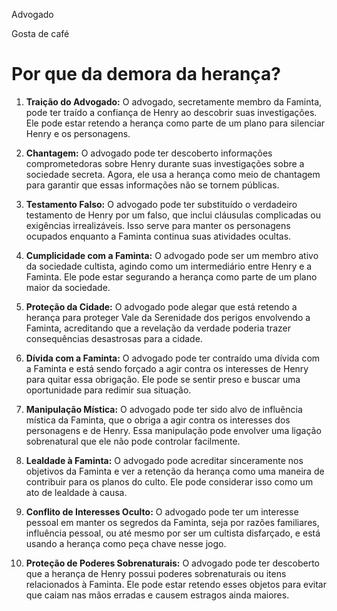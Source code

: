 Advogado

Gosta de café


# Por que da demora da herança?

1. **Traição do Advogado:** O advogado, secretamente membro da Faminta, pode ter traído a confiança de Henry ao descobrir suas investigações. Ele pode estar retendo a herança como parte de um plano para silenciar Henry e os personagens.
    
2. **Chantagem:** O advogado pode ter descoberto informações comprometedoras sobre Henry durante suas investigações sobre a sociedade secreta. Agora, ele usa a herança como meio de chantagem para garantir que essas informações não se tornem públicas.
    
3. **Testamento Falso:** O advogado pode ter substituído o verdadeiro testamento de Henry por um falso, que inclui cláusulas complicadas ou exigências irrealizáveis. Isso serve para manter os personagens ocupados enquanto a Faminta continua suas atividades ocultas.
    
4. **Cumplicidade com a Faminta:** O advogado pode ser um membro ativo da sociedade cultista, agindo como um intermediário entre Henry e a Faminta. Ele pode estar segurando a herança como parte de um plano maior da sociedade.
    
5. **Proteção da Cidade:** O advogado pode alegar que está retendo a herança para proteger Vale da Serenidade dos perigos envolvendo a Faminta, acreditando que a revelação da verdade poderia trazer consequências desastrosas para a cidade.

6. **Dívida com a Faminta:** O advogado pode ter contraído uma dívida com a Faminta e está sendo forçado a agir contra os interesses de Henry para quitar essa obrigação. Ele pode se sentir preso e buscar uma oportunidade para redimir sua situação.
    
7. **Manipulação Mística:** O advogado pode ter sido alvo de influência mística da Faminta, que o obriga a agir contra os interesses dos personagens e de Henry. Essa manipulação pode envolver uma ligação sobrenatural que ele não pode controlar facilmente.
    
8. **Lealdade à Faminta:** O advogado pode acreditar sinceramente nos objetivos da Faminta e ver a retenção da herança como uma maneira de contribuir para os planos do culto. Ele pode considerar isso como um ato de lealdade à causa.
    
9. **Conflito de Interesses Oculto:** O advogado pode ter um interesse pessoal em manter os segredos da Faminta, seja por razões familiares, influência pessoal, ou até mesmo por ser um cultista disfarçado, e está usando a herança como peça chave nesse jogo.
    
10. **Proteção de Poderes Sobrenaturais:** O advogado pode ter descoberto que a herança de Henry possui poderes sobrenaturais ou itens relacionados à Faminta. Ele pode estar retendo esses objetos para evitar que caiam nas mãos erradas e causem estragos ainda maiores.